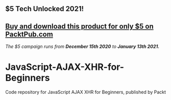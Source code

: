 ## $5 Tech Unlocked 2021!
[Buy and download this product for only $5 on PacktPub.com](https://www.packtpub.com/)
-----
*The $5 campaign         runs from __December 15th 2020__ to __January 13th 2021.__*

# JavaScript-AJAX-XHR-for-Beginners
Code repository for JavaScript AJAX XHR for Beginners, published by Packt
